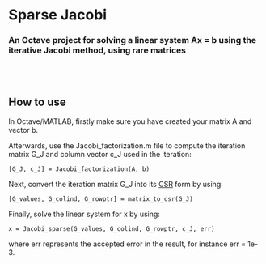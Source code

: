 <div align="left">
  <h1>Sparse Jacobi</h1>
  <h3>An Octave project for solving a linear system Ax = b using the iterative Jacobi method, using rare matrices</h3>
</div>
<br/>
<br/>

## How to use ##
In Octave/MATLAB, firstly make sure you have created your matrix A and vector b.

Afterwards, use the Jacobi_factorization.m file to compute the iteration matrix G_J and
column vector c_J used in the iteration:

`[G_J, c_J] = Jacobi_factorization(A, b)`

Next, convert the iteration matrix G_J into its [CSR](https://en.wikipedia.org/wiki/Sparse_matrix) form by using:

`[G_values, G_colind, G_rowptr] = matrix_to_csr(G_J)`

Finally, solve the linear system for x by using:

`x = Jacobi_sparse(G_values, G_colind, G_rowptr, c_J, err)`

where err represents the accepted error in the result, for instance err = 1e-3.
